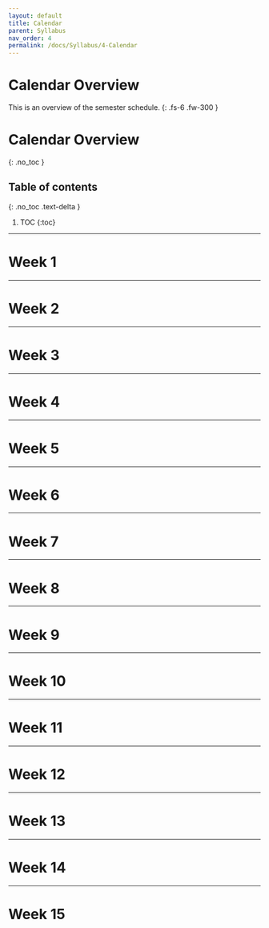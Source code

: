 ```yaml
---
layout: default
title: Calendar 
parent: Syllabus
nav_order: 4
permalink: /docs/Syllabus/4-Calendar
---
```


# Calendar Overview

This is an overview of the semester schedule. 
{: .fs-6 .fw-300 }

# Calendar Overview
{: .no_toc }

## Table of contents
{: .no_toc .text-delta }

1. TOC
{:toc}
---

# Week 1 

- - -
# Week 2 

- - - 
# Week 3

- - - 
# Week 4

- - - 
# Week 5

- - - 
# Week 6

- - - 
# Week 7

- - - 
# Week 8

- - - 
# Week 9

- - - 
# Week 10

- - - 
# Week 11

- - - 
# Week 12

- - - 
# Week 13

- - - 
# Week 14

- - - 
# Week 15
